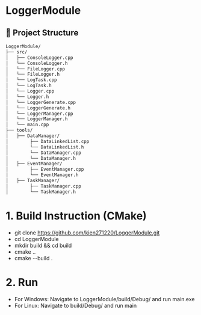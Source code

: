 # LoggerModule

## 📁 Project Structure

``` bash
LoggerModule/
├── src/
│   ├── ConsoleLogger.cpp
│   └── ConsoleLogger.h
│   └── FileLogger.cpp
│   └── FileLogger.h
│   └── LogTask.cpp
│   └── LogTask.h
│   └── Logger.cpp
│   └── Logger.h
│   └── LoggerGenerate.cpp
│   └── LoggerGenerate.h
│   └── LoggerManager.cpp
│   └── LoggerManager.h
│   └── main.cpp
├── tools/
│   ├── DataManager/
│        ├── DataLinkedList.cpp
│        └── DataLinkedList.h
│        └── DataManager.cpp
│        └── DataManager.h
│   ├── EventManager/
│        ├── EventManager.cpp
│        └── EventManager.h
│   ├── TaskManager/
│        ├── TaskManager.cpp
│        └── TaskManager.h
```

# 1. Build Instruction (CMake)
- git clone https://github.com/kien271220/LoggerModule.git
- cd LoggerModule
- mkdir build && cd build
- cmake ..
- cmake --build .

# 2. Run
- For Windows: Navigate to LoggerModule/build/Debug/ and run main.exe
- For Linux: Navigate to build/Debug/ and run main
